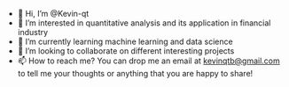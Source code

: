 - 👋 Hi, I’m @Kevin-qt
- 👀 I’m interested in quantitative analysis and its application in financial industry
- 🌱 I’m currently learning machine learning and data science
- 💞️ I’m looking to collaborate on different interesting projects
- 📫 How to reach me? You can drop me an email at kevinqtb@gmail.com to tell me your thoughts or anything that you are happy to share!

<!---
Kevin-qt/Kevin-qt is a ✨ special ✨ repository because its `README.md` (this file) appears on your GitHub profile.
You can click the Preview link to take a look at your changes.
--->
